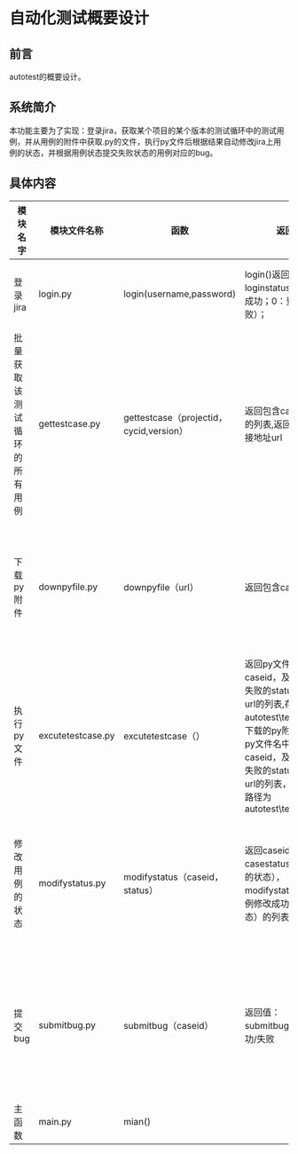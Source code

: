# 自动化测试概要设计

## 前言

autotest的概要设计。

## 系统简介

本功能主要为了实现：登录jira，获取某个项目的某个版本的测试循环中的测试用例，并从用例的附件中获取.py的文件，执行py文件后根据结果自动修改jira上用例的状态，并根据用例状态提交失败状态的用例对应的bug。

## 具体内容



| 模块名字 | 模块文件名称 | 函数                 | 返回值    | 需求描述                     | 负责人 |
| ------------ | ----------- | ------------------------ | ------------ | -------------------------- | ---- |
| 登录jira | login.py | login(username,password) | login()返回loginstatus（1：登录成功；0：登录失败）； | 实现用户成功登陆jira，其余人调用时不用考虑用户名密码，直接是已登录状态 | songzongquan<br />2019/4/16 |
| 批量获取该测试循环的所有用例 | gettestcase.py | gettestcase（projectid，cycid,version） | 返回包含caseid，title的列表,返回附件的链接地址url | 实现jira上批量获取某个项目下某个测试循环的所有用例，返回包含caseid，title的列表 | shanghualan<br />2019/4/19 |
| 下载py附件   | downpyfile.py | downpyfile（url） |返回包含caseid的列表| 下载以.py结尾的文件，放置到python安装路径的testpy文件夹下，例如git仓库中autotest\testpy，需判断是否存在该文件夹，不存在需要创建 | wangjingchun<br />2019/4/19 |
| 执行py文件 | excutetestcase.py | excutetestcase（） |返回py文件名中的caseid，及执行成功与失败的status，图片的url的列表,存放在autotest\testpy\| 执行下载的py附件，返回py文件名中的caseid，及执行成功与失败的status，图片的url的列表，错误图片路径为autotest\testpy\photo | 执行附件的py文件，返回成功与失败的结果，及相关的截图 |qiaocongcong<br />2019/4/19|
| 修改用例的状态 | modifystatus.py | modifystatus（caseid，status） | 返回caseid，casestatus（用例对应的状态），modifystatus（jira用例修改成功与否的状态）的列表 | 需要调用jira修改执行过的用例的状态，返回caseid，casestatus（用例对应的状态），modifystatus（jira用例修改成功与否的状态）的列表 | wangyujia<br />2019/4/19 |
| 提交bug    | submitbug.py | submitbug（caseid） | 返回值：submitbugstatus：成功/失败 | 需要实现选择casestatus为失败的用例，提交bug标题，内容选择Gettestcase返回的titil后面添加“失败”两个字，从错误图片路径中获取该caseid对应的图片，提交附件。 | lixiaofan<br />2019/4/19 |
|主函数|main.py|mian()||主程序，调通所有的方法，实现最终功能|songzongquan<br />2019/4/19|




